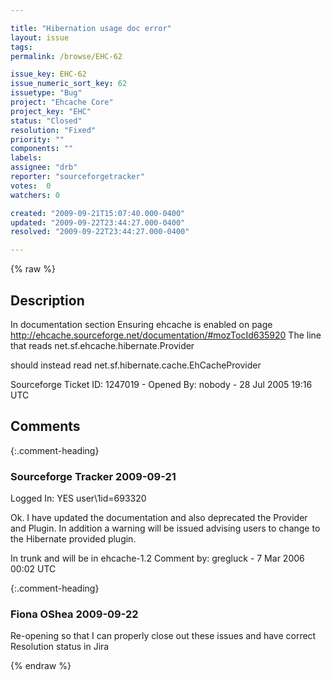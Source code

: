 ```yaml
---

title: "Hibernation usage doc error"
layout: issue
tags: 
permalink: /browse/EHC-62

issue_key: EHC-62
issue_numeric_sort_key: 62
issuetype: "Bug"
project: "Ehcache Core"
project_key: "EHC"
status: "Closed"
resolution: "Fixed"
priority: ""
components: ""
labels: 
assignee: "drb"
reporter: "sourceforgetracker"
votes:  0
watchers: 0

created: "2009-09-21T15:07:40.000-0400"
updated: "2009-09-22T23:44:27.000-0400"
resolved: "2009-09-22T23:44:27.000-0400"

---
```




{% raw %}



## Description

<div markdown="1" class="description">

In documentation section
Ensuring ehcache is enabled
on page
http://ehcache.sourceforge.net/documentation/#mozTocId635920
The line that reads
<property
name="hibernate.cache.provider\1class">net.sf.ehcache.hibernate.Provider</property>

should instead read
<property
name="hibernate.cache.provider\1class">net.sf.hibernate.cache.EhCacheProvider</property>

Sourceforge Ticket ID: 1247019 - Opened By: nobody - 28 Jul 2005 19:16 UTC

</div>

## Comments


{:.comment-heading}
### **Sourceforge Tracker** <span class="date">2009-09-21</span>

<div markdown="1" class="comment">

Logged In: YES 
user\1id=693320

Ok. I have updated the documentation and also deprecated the Provider and 
Plugin. In addition a warning will be issued advising users to change to the 
Hibernate provided plugin.

In trunk and will be in ehcache-1.2
Comment by: gregluck - 7 Mar 2006 00:02 UTC

</div>


{:.comment-heading}
### **Fiona OShea** <span class="date">2009-09-22</span>

<div markdown="1" class="comment">

Re-opening so that I can properly close out these issues and have correct Resolution status in Jira

</div>



{% endraw %}
